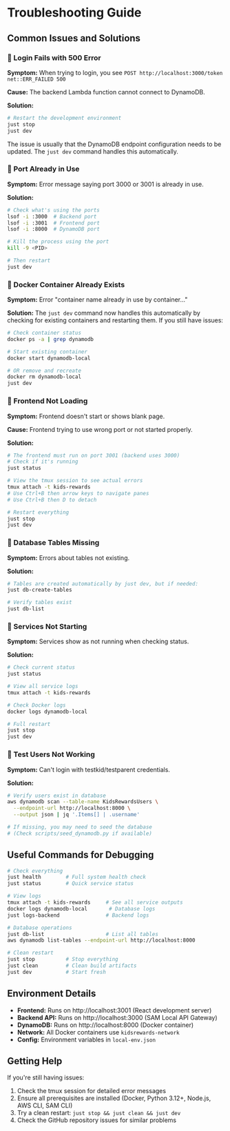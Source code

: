 # Troubleshooting Guide

## Common Issues and Solutions

### 🔴 Login Fails with 500 Error

**Symptom:** When trying to login, you see `POST http://localhost:3000/token net::ERR_FAILED 500`

**Cause:** The backend Lambda function cannot connect to DynamoDB.

**Solution:**
```bash
# Restart the development environment
just stop
just dev
```

The issue is usually that the DynamoDB endpoint configuration needs to be updated. The `just dev` command handles this automatically.

### 🔴 Port Already in Use

**Symptom:** Error message saying port 3000 or 3001 is already in use.

**Solution:**
```bash
# Check what's using the ports
lsof -i :3000  # Backend port
lsof -i :3001  # Frontend port
lsof -i :8000  # DynamoDB port

# Kill the process using the port
kill -9 <PID>

# Then restart
just dev
```

### 🔴 Docker Container Already Exists

**Symptom:** Error "container name already in use by container..."

**Solution:** The `just dev` command now handles this automatically by checking for existing containers and restarting them. If you still have issues:

```bash
# Check container status
docker ps -a | grep dynamodb

# Start existing container
docker start dynamodb-local

# OR remove and recreate
docker rm dynamodb-local
just dev
```

### 🔴 Frontend Not Loading

**Symptom:** Frontend doesn't start or shows blank page.

**Cause:** Frontend trying to use wrong port or not started properly.

**Solution:**
```bash
# The frontend must run on port 3001 (backend uses 3000)
# Check if it's running
just status

# View the tmux session to see actual errors
tmux attach -t kids-rewards
# Use Ctrl+B then arrow keys to navigate panes
# Use Ctrl+B then D to detach

# Restart everything
just stop
just dev
```

### 🔴 Database Tables Missing

**Symptom:** Errors about tables not existing.

**Solution:**
```bash
# Tables are created automatically by just dev, but if needed:
just db-create-tables

# Verify tables exist
just db-list
```

### 🔴 Services Not Starting

**Symptom:** Services show as not running when checking status.

**Solution:**
```bash
# Check current status
just status

# View all service logs
tmux attach -t kids-rewards

# Check Docker logs
docker logs dynamodb-local

# Full restart
just stop
just dev
```

### 🔴 Test Users Not Working

**Symptom:** Can't login with testkid/testparent credentials.

**Solution:**
```bash
# Verify users exist in database
aws dynamodb scan --table-name KidsRewardsUsers \
  --endpoint-url http://localhost:8000 \
  --output json | jq '.Items[] | .username'

# If missing, you may need to seed the database
# (Check scripts/seed_dynamodb.py if available)
```

## Useful Commands for Debugging

```bash
# Check everything
just health        # Full system health check
just status        # Quick service status

# View logs
tmux attach -t kids-rewards     # See all service outputs
docker logs dynamodb-local       # Database logs
just logs-backend               # Backend logs

# Database operations
just db-list                    # List all tables
aws dynamodb list-tables --endpoint-url http://localhost:8000

# Clean restart
just stop          # Stop everything
just clean         # Clean build artifacts
just dev           # Start fresh
```

## Environment Details

- **Frontend:** Runs on http://localhost:3001 (React development server)
- **Backend API:** Runs on http://localhost:3000 (SAM Local API Gateway)
- **DynamoDB:** Runs on http://localhost:8000 (Docker container)
- **Network:** All Docker containers use `kidsrewards-network`
- **Config:** Environment variables in `local-env.json`

## Getting Help

If you're still having issues:

1. Check the tmux session for detailed error messages
2. Ensure all prerequisites are installed (Docker, Python 3.12+, Node.js, AWS CLI, SAM CLI)
3. Try a clean restart: `just stop && just clean && just dev`
4. Check the GitHub repository issues for similar problems